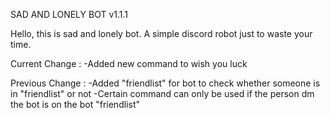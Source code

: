 SAD AND LONELY BOT v1.1.1

Hello, this is sad and lonely bot. A simple discord robot just to waste your time.

Current Change :
-Added new command to wish you luck

Previous Change :
-Added "friendlist" for bot to check whether someone is in "friendlist" or not
-Certain command can only be used if the person dm the bot is on the bot "friendlist"